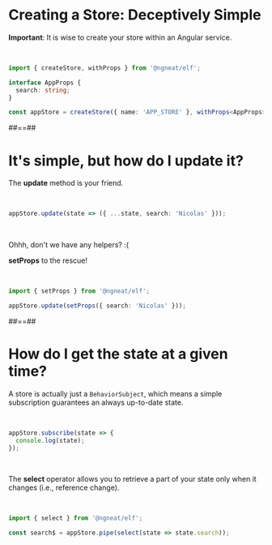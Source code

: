<!-- .slide: class="with-code inconsolata" -->

# Creating a Store: Deceptively Simple

**Important**: It is wise to create your store within an Angular service.

<br>

```typescript
import { createStore, withProps } from '@ngneat/elf';

interface AppProps {
  search: string;
}

const appStore = createStore({ name: 'APP_STORE' }, withProps<AppProps>({ search: '' }));
```

<!-- .element: class="big-code" -->

##==##

<!--.slide: class="with-code inconsolata" -->

# It's simple, but how do I update it?

The **update** method is your friend.

<br>

```typescript
appStore.update(state => ({ ...state, search: 'Nicolas' }));
```

<!-- .element: class="medium-code" -->

<br>

Ohhh, don't we have any helpers? :(

**setProps** to the rescue!

<br>

```typescript
import { setProps } from '@ngneat/elf';

appStore.update(setProps({ search: 'Nicolas' }));
```

<!-- .element: class="medium-code" -->

##==##

<!-- .slide: class="with-code inconsolata" -->

# How do I get the state at a given time?

A store is actually just a `BehaviorSubject`, which means a simple subscription guarantees an always up-to-date state.

<br>

```typescript
appStore.subscribe(state => {
  console.log(state);
});
```

<!-- .element: class="medium-code" -->

<br>

The **select** operator allows you to retrieve a part of your state only when it changes (i.e., reference change).

<br>

```typescript
import { select } from '@ngneat/elf';

const search$ = appStore.pipe(select(state => state.search));
```

<!-- .element: class="medium-code" -->
